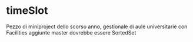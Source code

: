 # timeSlot
Pezzo di miniproject dello scorso anno, gestionale di aule universitarie con Facilities aggiunte
  master dovrebbe essere SortedSet
